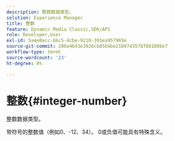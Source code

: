 ```yaml
---
description: 整数数据类型。
solution: Experience Manager
title: 整数
feature: Dynamic Media Classic,SDK/API
role: Developer,User
exl-id: 5a4e0acc-bbc5-4cbe-9210-391ea957965e
source-git-commit: 206e4643e3926cb85b4be2189743578f88180be7
workflow-type: tm+mt
source-wordcount: '23'
ht-degree: 0%

---
```


# 整数{#integer-number}

整数数据类型。

带符号的整数值（例如0、-12、34）。 0或负值可能具有特殊含义。
